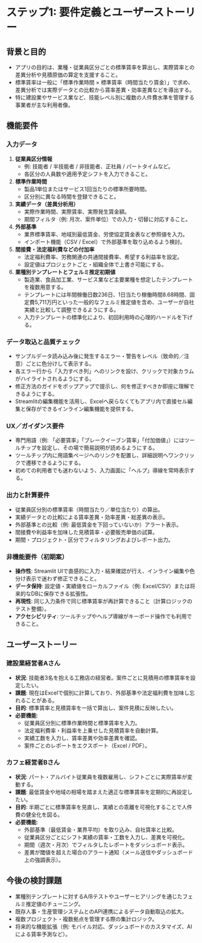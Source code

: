 # ステップ1: 要件定義とユーザーストーリー

## 背景と目的
- アプリの目的は、業種・従業員区分ごとの標準賃率を算出し、実際賃率との差異分析や見積原価の算定を支援すること。
- 標準賃率は一般に「標準作業時間 × 標準賃率（時間当たり賃金）」で求め、差異分析では実際データとの比較から賃率差異・効率差異などを導出する。
- 特に建設業やサービス業など、技能レベル別に複数の人件費水準を管理する事業者が主な利用者像。

## 機能要件
### 入力データ
1. **従業員区分情報**
   - 例: 技能者 / 半技能者 / 非技能者、正社員 / パートタイムなど。
   - 各区分の人員数や適用予定シフトを入力できること。
2. **標準作業時間**
   - 製品1単位またはサービス1回当たりの標準所要時間。
   - 区分別に異なる時間を登録できること。
3. **実績データ（差異分析用）**
   - 実際作業時間、実際賃率、実際発生賃金額。
   - 期間フィルタ（例: 月次、案件単位）での入力・切替に対応すること。
4. **外部基準**
   - 業界標準賃率、地域別最低賃金、労使協定賃金表など参照値を入力。
   - インポート機能（CSV / Excel）で外部基準を取り込めるよう検討。
5. **間接費・法定福利費などの付加率**
   - 法定福利費率、労務関連の共通間接費率、希望する利益率を設定。
   - 設定値はプロジェクトごと・組織全体で上書き可能にする。
6. **業種別テンプレートとフェルミ推定初期値**
   - 製造業、食品加工業、サービス業など主要業種を想定したテンプレートを複数用意する。
   - テンプレートには年間稼働日数236日、1日当たり稼働時間8.68時間、固定費5,711万円といった一般的なフェルミ推定値を含め、ユーザーが自社実績と比較して調整できるようにする。
   - 入力テンプレートの標準化により、初回利用時の心理的ハードルを下げる。

### データ取込と品質チェック
- サンプルデータ読み込み後に発生するエラー・警告をレベル（致命的／注意）ごとに色分けして表示する。
- 各エラー行から「入力すべき列」へのリンクを設け、クリックで対象カラムがハイライトされるようにする。
- 修正方法のガイドをポップアップで提示し、何を修正すべきか即座に理解できるようにする。
- Streamlitの編集機能を活用し、Excelへ戻らなくてもアプリ内で直接セル編集と保存ができるインライン編集機能を提供する。

### UX／ガイダンス要件
- 専門用語（例: 「必要賃率」「ブレークイーブン賃率」「付加価値」）にはツールチップを設定し、その場で簡易説明が読めるようにする。
- ツールチップ内に用語集ページへのリンクを配置し、詳細説明へワンクリックで遷移できるようにする。
- 初めての利用者でも迷わないよう、入力画面に「ヘルプ」導線を常時表示する。

### 出力と計算要件
- 従業員区分別の標準賃率（時間当たり／単位当たり）の算出。
- 実績データとの比較による賃率差異・効率差異・総差異の表示。
- 外部基準との比較（例: 最低賃金を下回っていないか）アラート表示。
- 間接費や利益率を加味した見積賃率・必要販売単価の試算。
- 期間・プロジェクト・区分でフィルタリングおよびレポート出力。

### 非機能要件（初期案）
- **操作性**: Streamlit UIで直感的に入力・結果確認が行え、インライン編集や色分け表示で迷わず修正できること。
- **データ保持**: 設定値・実績値をローカルファイル（例: Excel/CSV）または将来的なDBに保存できる拡張性。
- **再現性**: 同じ入力条件で同じ標準賃率が再計算できること（計算ロジックのテスト整備）。
- **アクセシビリティ**: ツールチップやヘルプ導線がキーボード操作でも利用できること。

## ユーザーストーリー
### 建設業経営者Aさん
- **状況**: 技能者3名を抱える工務店の経営者。案件ごとに見積用の標準賃率を設定したい。
- **課題**: 現在はExcelで個別に計算しており、外部基準や法定福利費を加味し忘れることがある。
- **目的**: 標準賃率と見積賃率を一括で算出し、案件見積に反映したい。
- **必要機能**:
  - 従業員区分別に標準作業時間と標準賃率を入力。
  - 法定福利費率・利益率を上乗せした見積賃率を自動計算。
  - 実績工数を入力し、賃率差異や効率差異を確認。
  - 案件ごとのレポートをエクスポート（Excel / PDF）。

### カフェ経営者Bさん
- **状況**: パート・アルバイト従業員を複数雇用し、シフトごとに実際賃率が変動する。
- **課題**: 最低賃金や地域の相場を踏まえた適正な標準賃率を定期的に再設定したい。
- **目的**: 半期ごとに標準賃率を見直し、実績との乖離を可視化することで人件費の健全化を図る。
- **必要機能**:
  - 外部基準（最低賃金・業界平均）を取り込み、自社賃率と比較。
  - 従業員区分ごとにシフト実績の賃率・工数を入力し、差異を可視化。
  - 期間（週次・月次）でフィルタしたレポートをダッシュボード表示。
  - 差異が閾値を超えた場合のアラート通知（メール送信やダッシュボード上の強調表示）。

## 今後の検討課題
- 業種別テンプレートに対するA/Bテストやユーザーヒアリングを通じたフェルミ推定値のチューニング。
- 既存人事・生産管理システムとのAPI連携によるデータ自動取込の拡大。
- 複数プロジェクト・複数拠点を管理する際の集計ロジック。
- 将来的な機能拡張（例: モバイル対応、ダッシュボードのカスタマイズ、AIによる賃率予測など）。
